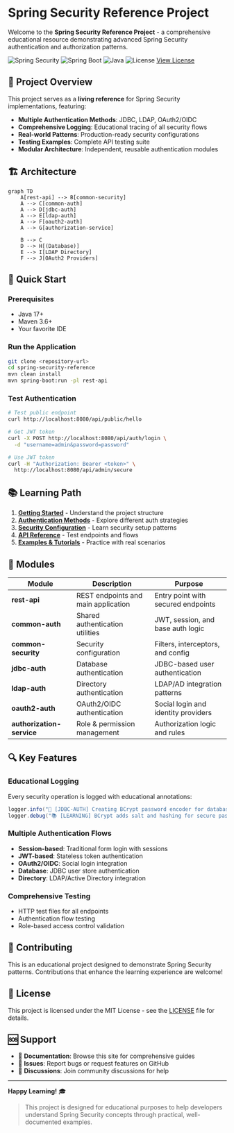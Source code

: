 # Spring Security Reference Project

Welcome to the **Spring Security Reference Project** - a comprehensive educational resource demonstrating advanced Spring Security authentication and authorization patterns.

![Spring Security](https://img.shields.io/badge/Spring%20Security-6.0+-green.svg)
![Spring Boot](https://img.shields.io/badge/Spring%20Boot-3.1+-blue.svg)
![Java](https://img.shields.io/badge/Java-17+-orange.svg)
![License](https://img.shields.io/badge/License-MIT-yellow.svg)
[View License](https://github.com/nitinkc/spring-security-reference/blob/main/LICENSE)

## 🎯 Project Overview

This project serves as a **living reference** for Spring Security implementations, featuring:

- **Multiple Authentication Methods**: JDBC, LDAP, OAuth2/OIDC
- **Comprehensive Logging**: Educational tracing of all security flows
- **Real-world Patterns**: Production-ready security configurations  
- **Testing Examples**: Complete API testing suite
- **Modular Architecture**: Independent, reusable authentication modules

## 🏗️ Architecture

```mermaid
graph TD
    A[rest-api] --> B[common-security]
    A --> C[common-auth]
    A --> D[jdbc-auth]
    A --> E[ldap-auth]
    A --> F[oauth2-auth]
    A --> G[authorization-service]
    
    B --> C
    D --> H[(Database)]
    E --> I[LDAP Directory]
    F --> J[OAuth2 Providers]
```

## 🚀 Quick Start

### Prerequisites
- Java 17+
- Maven 3.6+
- Your favorite IDE

### Run the Application
```bash
git clone <repository-url>
cd spring-security-reference
mvn clean install
mvn spring-boot:run -pl rest-api
```

### Test Authentication
```bash
# Test public endpoint
curl http://localhost:8080/api/public/hello

# Get JWT token
curl -X POST http://localhost:8080/api/auth/login \
  -d "username=admin&password=password"

# Use JWT token
curl -H "Authorization: Bearer <token>" \
  http://localhost:8080/api/admin/secure
```

## 📚 Learning Path

1. **[Getting Started](getting-started/overview.md)** - Understand the project structure
2. **[Authentication Methods](authentication/index.md)** - Explore different auth strategies
3. **[Security Configuration](security/index.md)** - Learn security setup patterns
4. **[API Reference](api/index.md)** - Test endpoints and flows
5. **[Examples & Tutorials](examples/index.md)** - Practice with real scenarios

## 🔧 Modules

| Module | Description | Purpose |
|--------|-------------|---------|
| **rest-api** | REST endpoints and main application | Entry point with secured endpoints |
| **common-auth** | Shared authentication utilities | JWT, session, and base auth logic |
| **common-security** | Security configuration | Filters, interceptors, and config |
| **jdbc-auth** | Database authentication | JDBC-based user authentication |
| **ldap-auth** | Directory authentication | LDAP/AD integration patterns |
| **oauth2-auth** | OAuth2/OIDC authentication | Social login and identity providers |
| **authorization-service** | Role & permission management | Authorization logic and rules |

## 🔍 Key Features

### Educational Logging
Every security operation is logged with educational annotations:

```java
logger.info("🔐 [JDBC-AUTH] Creating BCrypt password encoder for database users");
logger.debug("📚 [LEARNING] BCrypt adds salt and hashing for secure password storage");
```

### Multiple Authentication Flows
- **Session-based**: Traditional form login with sessions
- **JWT-based**: Stateless token authentication  
- **OAuth2/OIDC**: Social login integration
- **Database**: JDBC user store authentication
- **Directory**: LDAP/Active Directory integration

### Comprehensive Testing
- HTTP test files for all endpoints
- Authentication flow testing
- Role-based access control validation

## 🤝 Contributing

This is an educational project designed to demonstrate Spring Security patterns. Contributions that enhance the learning experience are welcome!

## 📄 License

This project is licensed under the MIT License - see the [LICENSE](LICENSE) file for details.

## 🆘 Support

- 📖 **Documentation**: Browse this site for comprehensive guides
- 🐛 **Issues**: Report bugs or request features on GitHub
- 💬 **Discussions**: Join community discussions for help

---

**Happy Learning!** 🎓

> This project is designed for educational purposes to help developers understand Spring Security concepts through practical, well-documented examples.